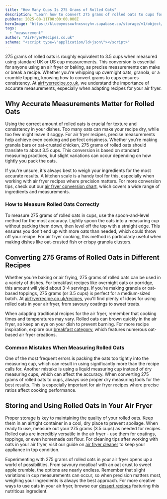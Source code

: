 ```yaml
---
title: "How Many Cups Is 275 Grams of Rolled Oats"
description: "Learn how to convert 275 grams of rolled oats to cups for perfect baking and air frying every time. Get precise measurements in seconds!"
pubDate: 2025-08-11T00:00:00.000Z
heroImage: "https://klueoymssxwfnxsvcyhv.supabase.co/storage/v1/object/public/md/how-many-cups-is-275-grams-of-rolled-oats-9ad58ae4.png"
tags:
  - "measurement"
author: "AirFryerRecipes.co.uk"
schema: "<script type=\"application/ld+json\"></script>"
---
```


<p>275 grams of rolled oats is roughly equivalent to 3.5 cups when measured using standard UK or US cup measurements. This conversion is essential for anyone using an air fryer or baking, as precise measurements can make or break a recipe. Whether you're whipping up overnight oats, granola, or a crumble topping, knowing how to convert grams to cups ensures consistency. At <a href="https://www.airfryerrecipe.co.uk">airfryerrecipe.co.uk</a>, we understand the importance of accurate measurements, especially when adapting recipes for your air fryer.</p>

<h2>Why Accurate Measurements Matter for Rolled Oats</h2>
<p>Using the correct amount of rolled oats is crucial for texture and consistency in your dishes. Too many oats can make your recipe dry, while too few might leave it soggy. For air fryer recipes, precise measurements help achieve even cooking and perfect crispiness. Whether you're making granola bars or oat-crusted chicken, 275 grams of rolled oats should translate to about 3.5 cups. This conversion is based on standard measuring practices, but slight variations can occur depending on how tightly you pack the oats.</p>

<p>If you're unsure, it's always best to weigh your ingredients for the most accurate results. A kitchen scale is a handy tool for this, especially when working with air fryer recipes where precision matters. For more conversion tips, check out our <a href="https://www.airfryerrecipe.co.uk/air-fryer-conversion-chart">air fryer conversion chart</a>, which covers a wide range of ingredients and measurements.</p>

<h3>How to Measure Rolled Oats Correctly</h3>
<p>To measure 275 grams of rolled oats in cups, use the spoon-and-level method for the most accuracy. Lightly spoon the oats into a measuring cup without packing them down, then level off the top with a straight edge. This ensures you don't end up with more oats than needed, which could throw off your recipe. For air fryer cooking, this method is particularly useful when making dishes like oat-crusted fish or crispy granola clusters.</p>

<h2>Converting 275 Grams of Rolled Oats in Different Recipes</h2>
<p>Whether you're baking or air frying, 275 grams of rolled oats can be used in a variety of dishes. For breakfast recipes like overnight oats or porridge, this amount will yield about 3-4 servings. If you're making granola or oat-based toppings, 275 grams (or 3.5 cups) is perfect for a medium-sized batch. At <a href="https://www.airfryerrecipe.co.uk/recipes">airfryerrecipe.co.uk/recipes</a>, you'll find plenty of ideas for using rolled oats in your air fryer, from savoury coatings to sweet treats.</p>

<p>When adapting traditional recipes for the air fryer, remember that cooking times and temperatures may vary. Rolled oats can brown quickly in the air fryer, so keep an eye on your dish to prevent burning. For more recipe inspiration, explore our <a href="https://www.airfryerrecipe.co.uk/recipe-category/breakfast">breakfast category</a>, which features numerous oat-based air fryer creations.</p>

<h3>Common Mistakes When Measuring Rolled Oats</h3>
<p>One of the most frequent errors is packing the oats too tightly into the measuring cup, which can result in using significantly more than the recipe calls for. Another mistake is using a liquid measuring cup instead of dry measuring cups, which can affect the accuracy. When converting 275 grams of rolled oats to cups, always use proper dry measuring tools for the best results. This is especially important for air fryer recipes where precise ratios affect cooking performance.</p>

<h2>Storing and Using Rolled Oats in Your Air Fryer</h2>
<p>Proper storage is key to maintaining the quality of your rolled oats. Keep them in an airtight container in a cool, dry place to prevent spoilage. When ready to use, measure out your 275 grams (3.5 cups) as needed for recipes. Rolled oats are incredibly versatile in the air fryer - use them for coatings, toppings, or even homemade oat flour. For cleaning tips after working with oats in your air fryer, visit our guide on <a href="https://www.airfryerrecipe.co.uk/air-fryer-cleaner">air fryer cleaner</a> to keep your appliance in top condition.</p>

<p>Experimenting with 275 grams of rolled oats in your air fryer opens up a world of possibilities. From savoury meatloaf with an oat crust to sweet apple crumble, the options are nearly endless. Remember that slight variations in cup measurements can occur, so when precision matters most, weighing your ingredients is always the best approach. For more creative ways to use oats in your air fryer, browse our <a href="https://www.airfryerrecipe.co.uk/recipe-category/dessert">dessert recipes</a> featuring this nutritious ingredient.</p>